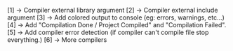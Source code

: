 [1] -> Compiler external library argument
[2] -> Compiler external include argument
[3] -> Add colored output to console (eg: errors, warnings, etc...)
[4] -> Add "Compilation Done / Project Compiled" and "Compilation Failed".
[5] -> Add compiler error detection (if compiler can't compile file stop everything.)
[6] -> More compilers